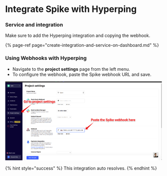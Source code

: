 # Integrate Spike with Hyperping

### Service and integration <a id="service-and-integration"></a>

Make sure to add the Hyperping integration and copying the webhook.

{% page-ref page="create-integration-and-service-on-dashboard.md" %}



### Using Webhooks with Hyperping

* Navigate to the **project settings** page from the left menu.
* To configure the webhook, paste the Spike webhook URL and save.

![Webhook on Hyperping](../.gitbook/assets/group-13.png)

{% hint style="success" %}
This integration auto resolves.
{% endhint %}










